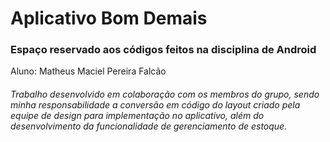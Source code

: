 # Aplicativo Bom Demais

### Espaço reservado aos códigos feitos na disciplina de Android

 Aluno: Matheus Maciel Pereira Falcão

###### Trabalho desenvolvido em colaboração com os membros do grupo, sendo minha responsabilidade a conversão em código do layout criado pela equipe de design para implementação no aplicativo, além do desenvolvimento da funcionalidade de gerenciamento de estoque.
